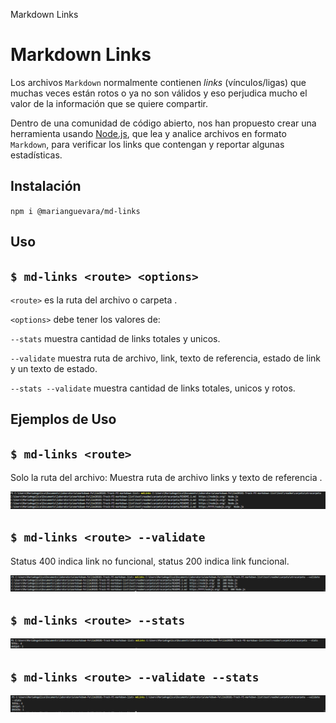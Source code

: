 Markdown Links
# Markdown Links

Los archivos `Markdown` normalmente contienen _links_ (vínculos/ligas) que
muchas veces están rotos o ya no son válidos y eso perjudica mucho el valor de
la información que se quiere compartir.

Dentro de una comunidad de código abierto, nos han propuesto crear una
herramienta usando [Node.js](https://nodejs.org/), que lea y analice archivos
en formato `Markdown`, para verificar los links que contengan y reportar
algunas estadísticas.

## Instalación

`npm i @marianguevara/md-links`


## Uso 

`$ md-links <route> <options>`
----------------------
`<route>` es la ruta del archivo o carpeta .

`<options>` debe tener los valores de:

`--stats` muestra cantidad de links totales y unicos.

`--validate` muestra ruta de archivo, link, texto de referencia, estado de link y un texto de estado.

`--stats --validate` muestra cantidad de links totales, unicos y rotos.
 ## Ejemplos de Uso 

`$ md-links <route> `
----------------------

Solo la ruta del archivo: Muestra ruta de archivo links y texto de referencia .

[![npm](https://raw.githubusercontent.com/angelicanoriega/lim20181-Track-FE-markdown-list/master/imagenes/ruta.PNG)](https://raw.githubusercontent.com/angelicanoriega/lim20181-Track-FE-markdown-list/master/imagenes/ruta.PNG)

`$ md-links <route> --validate`
----------------------

Status 400 indica link no funcional, status 200 indica link funcional.

[![npm](https://raw.githubusercontent.com/angelicanoriega/lim20181-Track-FE-markdown-list/master/imagenes/validate.PNG)](https://raw.githubusercontent.com/angelicanoriega/lim20181-Track-FE-markdown-list/master/imagenes/validate.PNG)

`$ md-links <route> --stats`
----------------------


[![npm](https://raw.githubusercontent.com/angelicanoriega/lim20181-Track-FE-markdown-list/master/imagenes/stats.PNG)](https://raw.githubusercontent.com/angelicanoriega/lim20181-Track-FE-markdown-list/master/imagenes/stats.PNG)

`$ md-links <route> --validate --stats`
----------------------

[![npm](https://raw.githubusercontent.com/angelicanoriega/lim20181-Track-FE-markdown-list/master/imagenes/ambos.PNG)](https://raw.githubusercontent.com/angelicanoriega/lim20181-Track-FE-markdown-list/master/imagenes/ambos.PNG)
